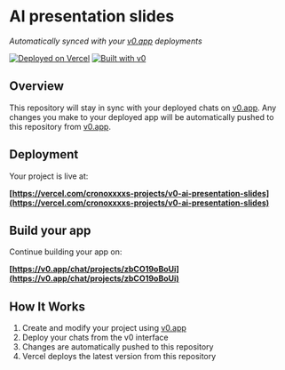 # AI presentation slides

*Automatically synced with your [v0.app](https://v0.app) deployments*

[![Deployed on Vercel](https://img.shields.io/badge/Deployed%20on-Vercel-black?style=for-the-badge&logo=vercel)](https://vercel.com/cronoxxxxs-projects/v0-ai-presentation-slides)
[![Built with v0](https://img.shields.io/badge/Built%20with-v0.app-black?style=for-the-badge)](https://v0.app/chat/projects/zbCO19oBoUi)

## Overview

This repository will stay in sync with your deployed chats on [v0.app](https://v0.app).
Any changes you make to your deployed app will be automatically pushed to this repository from [v0.app](https://v0.app).

## Deployment

Your project is live at:

**[https://vercel.com/cronoxxxxs-projects/v0-ai-presentation-slides](https://vercel.com/cronoxxxxs-projects/v0-ai-presentation-slides)**

## Build your app

Continue building your app on:

**[https://v0.app/chat/projects/zbCO19oBoUi](https://v0.app/chat/projects/zbCO19oBoUi)**

## How It Works

1. Create and modify your project using [v0.app](https://v0.app)
2. Deploy your chats from the v0 interface
3. Changes are automatically pushed to this repository
4. Vercel deploys the latest version from this repository
